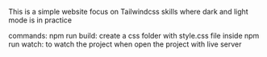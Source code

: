 This is a simple website focus on Tailwindcss skills where dark and light mode is in practice

commands:
npm run build: create a css folder with style.css file inside
npm run watch: to watch the project when open the project with live server
